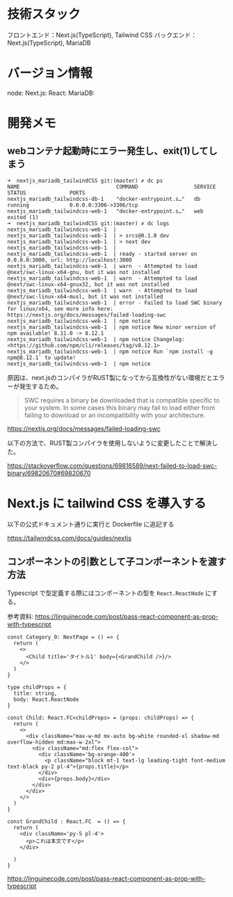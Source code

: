 # 技術スタック

フロントエンド：Next.js(TypeScript), Tailwind CSS
バックエンド：Next.js(TypeScript), MariaDB

# バージョン情報

node:
Next.js:
React:
MariaDB:

# 開発メモ

## webコンテナ起動時にエラー発生し、exit(1)してしまう

```
➜  nextjs_mariadb_tailwindCSS git:(master) ✗ dc ps
NAME                               COMMAND                  SERVICE             STATUS              PORTS
nextjs_mariadb_tailwindcss-db-1    "docker-entrypoint.s…"   db                  running             0.0.0.0:3306->3306/tcp
nextjs_mariadb_tailwindcss-web-1   "docker-entrypoint.s…"   web                 exited (1)
➜  nextjs_mariadb_tailwindCSS git:(master) ✗ dc logs
nextjs_mariadb_tailwindcss-web-1  |
nextjs_mariadb_tailwindcss-web-1  | > srcs@0.1.0 dev
nextjs_mariadb_tailwindcss-web-1  | > next dev
nextjs_mariadb_tailwindcss-web-1  |
nextjs_mariadb_tailwindcss-web-1  | ready - started server on 0.0.0.0:3000, url: http://localhost:3000
nextjs_mariadb_tailwindcss-web-1  | warn  - Attempted to load @next/swc-linux-x64-gnu, but it was not installed
nextjs_mariadb_tailwindcss-web-1  | warn  - Attempted to load @next/swc-linux-x64-gnux32, but it was not installed
nextjs_mariadb_tailwindcss-web-1  | warn  - Attempted to load @next/swc-linux-x64-musl, but it was not installed
nextjs_mariadb_tailwindcss-web-1  | error - Failed to load SWC binary for linux/x64, see more info here: https://nextjs.org/docs/messages/failed-loading-swc
nextjs_mariadb_tailwindcss-web-1  | npm notice
nextjs_mariadb_tailwindcss-web-1  | npm notice New minor version of npm available! 8.11.0 -> 8.12.1
nextjs_mariadb_tailwindcss-web-1  | npm notice Changelog: <https://github.com/npm/cli/releases/tag/v8.12.1>
nextjs_mariadb_tailwindcss-web-1  | npm notice Run `npm install -g npm@8.12.1` to update!
nextjs_mariadb_tailwindcss-web-1  | npm notice
```

原因は、next.jsのコンパイラがRUST製になってから互換性がない環境だとエラーが発生するため。

> SWC requires a binary be downloaded that is compatible specific to your system. In some cases this binary may fail to load either from failing to download or an incompatibility with your architecture.

https://nextjs.org/docs/messages/failed-loading-swc

以下の方法で、RUST製コンパイラを使用しないように変更したことで解決した。

https://stackoverflow.com/questions/69816589/next-failed-to-load-swc-binary/69820670#69820670

# Next.js に tailwind CSS を導入する

以下の公式ドキュメント通りに実行と Dockerfile に追記する

https://tailwindcss.com/docs/guides/nextjs

## コンポーネントの引数として子コンポーネントを渡す方法

Typescript で型定義する際にはコンポーネントの型を `React.ReactNode` にする。

参考資料: https://linguinecode.com/post/pass-react-component-as-prop-with-typescript

```
const Category_0: NextPage = () => {
  return (
    <>
      <Child title='タイトル1' body={<GrandChild />}/>
    </>
  )
}

type childProps = {
  title: string,
  body: React.ReactNode
}

const Child: React.FC<childProps> = (props: childProps) => {
  return (
    <>
      <div className="max-w-md mx-auto bg-white rounded-xl shadow-md overflow-hidden md:max-w-2xl">
        <div className="md:flex flex-col">
          <div className='bg-orange-400'>
            <p className="block mt-1 text-lg leading-tight font-medium text-black py-2 pl-4">{props.title}</p>
          </div>
          <div>{props.body}</div>
        </div>
      </div>
    </>
  )
}

const GrandChild : React.FC  = () => {
  return (
    <div className='py-5 pl-4'>
      <p>これは本文です</p>
    </div>

  )
}
```

https://linguinecode.com/post/pass-react-component-as-prop-with-typescript
